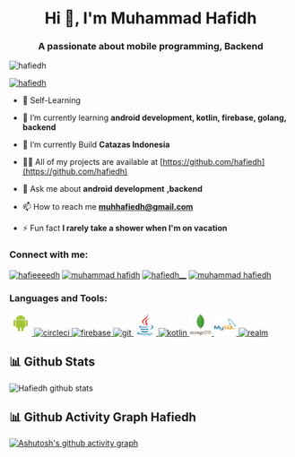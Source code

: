 <h1 align="center">Hi 👋, I'm Muhammad Hafidh</h1>
<h3 align="center">A passionate about mobile programming, Backend</h3>

<p align="left"> <img src="https://komarev.com/ghpvc/?username=hafiedh&label=Profile%20views&color=0e75b6&style=flat" alt="hafiedh" /> </p>

<p align="left"> <a href="https://github.com/ryo-ma/github-profile-trophy"><img src="https://github-profile-trophy.vercel.app/?username=hafiedh" alt="hafiedh" /></a> </p>

- 🔭 Self-Learning

- 🌱 I’m currently learning **android development, kotlin, firebase, golang, backend**
- :handshake: I’m currently Build **Catazas Indonesia**
- 👨‍💻 All of my projects are available at [https://github.com/hafiedh](https://github.com/hafiedh)

- 💬 Ask me about **android development** **,backend**

- 📫 How to reach me **muhhafiedh@gmail.com**

- ⚡ Fun fact **I rarely take a shower when I'm on vacation**

<h3 align="left">Connect with me:</h3>
<p align="left">
<a href="https://twitter.com/Hafieeedh" target="blank"><img align="center" src="https://raw.githubusercontent.com/rahuldkjain/github-profile-readme-generator/master/src/images/icons/Social/twitter.svg" alt="hafieeeedh" height="30" width="40" /></a>
<a href=https://www.linkedin.com/in/muhammad-h-760005113/ target="blank"><img align="center" src="https://raw.githubusercontent.com/rahuldkjain/github-profile-readme-generator/master/src/images/icons/Social/linked-in-alt.svg" alt="muhammad hafidh" height="30" width="40" /></a>
<a href="https://instagram.com/hafiedh__" target="blank"><img align="center" src="https://raw.githubusercontent.com/rahuldkjain/github-profile-readme-generator/master/src/images/icons/Social/instagram.svg" alt="hafiedh__" height="30" width="40" /></a>
<a href=https://www.youtube.com/channel/UCnDX6PcS0o39s2JXjjwI_jg target="blank"><img align="center" src="https://raw.githubusercontent.com/rahuldkjain/github-profile-readme-generator/master/src/images/icons/Social/youtube.svg" alt="muhammad hafiedh" height="30" width="40" /></a>
</p>

<h3 align="left">Languages and Tools:</h3>
<p align="left"> <a href="https://developer.android.com" target="_blank"> <img src="https://raw.githubusercontent.com/devicons/devicon/master/icons/android/android-original-wordmark.svg" alt="android" width="40" height="40"/> </a> <a href="https://circleci.com" target="_blank"> <img src="https://www.vectorlogo.zone/logos/circleci/circleci-icon.svg" alt="circleci" width="40" height="40"/> </a> <a href="https://firebase.google.com/" target="_blank"> <img src="https://www.vectorlogo.zone/logos/firebase/firebase-icon.svg" alt="firebase" width="40" height="40"/> </a> <a href="https://git-scm.com/" target="_blank"> <img src="https://www.vectorlogo.zone/logos/git-scm/git-scm-icon.svg" alt="git" width="40" height="40"/> </a> <a href="https://www.java.com" target="_blank"> <img src="https://raw.githubusercontent.com/devicons/devicon/master/icons/java/java-original.svg" alt="java" width="40" height="40"/> </a> <a href="https://kotlinlang.org" target="_blank"> <img src="https://www.vectorlogo.zone/logos/kotlinlang/kotlinlang-icon.svg" alt="kotlin" width="40" height="40"/> </a> <a href="https://www.mongodb.com/" target="_blank"> <img src="https://raw.githubusercontent.com/devicons/devicon/master/icons/mongodb/mongodb-original-wordmark.svg" alt="mongodb" width="40" height="40"/> </a> <a href="https://www.mysql.com/" target="_blank"> <img src="https://raw.githubusercontent.com/devicons/devicon/master/icons/mysql/mysql-original-wordmark.svg" alt="mysql" width="40" height="40"/> </a> <a href="https://realm.io/" target="_blank"> <img src="https://raw.githubusercontent.com/bestofjs/bestofjs-webui/8665e8c267a0215f3159df28b33c365198101df5/public/logos/realm.svg" alt="realm" width="40" height="40"/> </a> </p>

## 📊 Github Stats 
![Hafiedh github stats](https://github-readme-stats.vercel.app/api?username=hafiedh&theme=nord&show_icons=true&count_private=true)

## 📊 Github Activity Graph Hafiedh
[![Ashutosh's github activity graph](https://activity-graph.herokuapp.com/graph?username=hafiedh)](https://github.com/ashutosh00710/github-readme-activity-graph)
